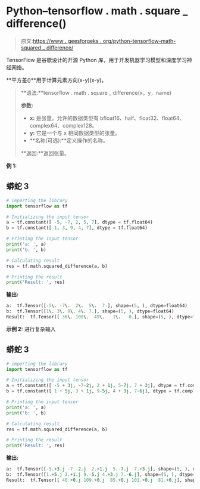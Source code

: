 # Python–tensorflow . math . square _ difference()

> 原文:[https://www . geesforgeks . org/python-tensorflow-math-squared _ difference/](https://www.geeksforgeeks.org/python-tensorflow-math-squared_difference/)

TensorFlow 是谷歌设计的开源 Python 库，用于开发机器学习模型和深度学习神经网络。

**平方差()**用于计算元素方向(x-y)(x-y)。

> **语法:**tensorflow . math . square _ difference(x，y，name)
> 
> **参数:**
> 
> *   **x:** 是张量。允许的数据类型有 bfloat16、half、float32、float64、complex64、complex128。
> *   **y:** 它是一个与 x 相同数据类型的张量。
> *   **名称(可选):**定义操作的名称。
> 
> **返回:**返回张量。

**例 1:**

## 蟒蛇 3

```py
# importing the library
import tensorflow as tf

# Initializing the input tensor
a = tf.constant([ -5, -7, 2, 5, 7], dtype = tf.float64)
b = tf.constant([ 1, 3, 9, 4, 7], dtype = tf.float64)

# Printing the input tensor
print('a: ', a)
print('b: ', b)

# Calculating result
res = tf.math.squared_difference(a, b)

# Printing the result
print('Result: ', res)
```

**输出:**

```py
a:  tf.Tensor([-5\. -7\.  2\.  5\.  7.], shape=(5, ), dtype=float64)
b:  tf.Tensor([1\. 3\. 9\. 4\. 7.], shape=(5, ), dtype=float64)
Result:  tf.Tensor([ 36\. 100\.  49\.   1\.   0.], shape=(5, ), dtype=float64)

```

**示例 2:** 进行复杂输入

## 蟒蛇 3

```py
# importing the library
import tensorflow as tf

# Initializing the input tensor
a = tf.constant([ -5 + 3j, -7-2j, 2 + 1j, 5-7j, 7 + 3j], dtype = tf.complex128)
b = tf.constant([ 1 + 5j, 3 + 1j, 9-5j, 4 + 3j, 7-6j], dtype = tf.complex128)

# Printing the input tensor
print('a: ', a)
print('b: ', b)

# Calculating result
res = tf.math.squared_difference(a, b)

# Printing the result
print('Result: ', res)
```

**输出:**

```py
a:  tf.Tensor([-5.+3.j -7.-2.j  2.+1.j  5.-7.j  7.+3.j], shape=(5, ), dtype=complex128)
b:  tf.Tensor([1.+5.j 3.+1.j 9.-5.j 4.+3.j 7.-6.j], shape=(5, ), dtype=complex128)
Result:  tf.Tensor([ 40.+0.j 109.+0.j  85.+0.j 101.+0.j  81.+0.j], shape=(5, ), dtype=complex128)

```